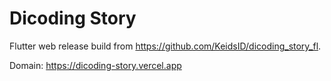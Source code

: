 # Dicoding Story

Flutter web release build from https://github.com/KeidsID/dicoding_story_fl.

Domain: https://dicoding-story.vercel.app
